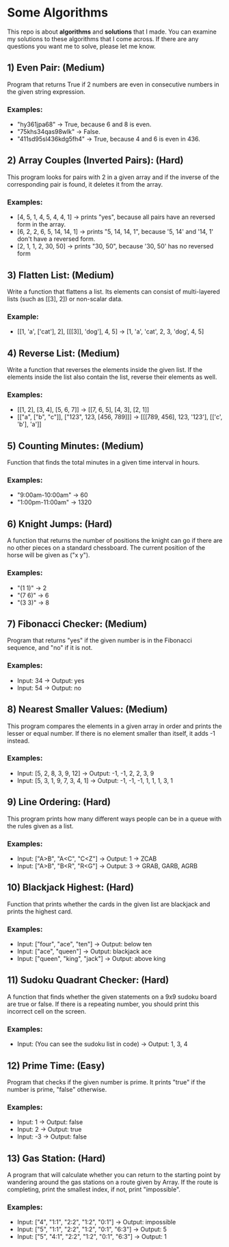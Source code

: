 # **Some Algorithms**
This repo is about **algorithms** and **solutions** that I made. You can examine my solutions to these algorithms that I come across. If there are any questions you want me to solve, please let me know.

## 1) **Even Pair:** (Medium)
Program that returns True if 2 numbers are even in consecutive numbers in the given string expression.
### **Examples**: 
- "hy361jpa68"            -> True, because 6 and 8 is even.
- "75khs34qas98wlk"       -> False.
- "411sd95sl436kdg5fh4"   -> True,  because 4 and 6 is even in 436.

## 2) **Array Couples (Inverted Pairs):** (Hard)
This program looks for pairs with 2 in a given array and if the inverse of the corresponding pair is found, it deletes it from the array.
### **Examples**:
- [4, 5, 1, 4, 5, 4, 4, 1]      -> prints "yes", because all pairs have an reversed form in the array.
- [6, 2, 2, 6, 5, 14, 14, 1]    -> prints "5, 14, 14, 1", because '5, 14' and '14, 1' don't have a reversed form.
- [2, 1, 1, 2, 30, 50]          -> prints "30, 50", because '30, 50' has no reversed form  

## 3) **Flatten List:** (Medium)
Write a function that flattens a list. Its elements can consist of multi-layered lists (such as [[3], 2]) or non-scalar data. 
### **Example**:
- [[1, 'a', ['cat'], 2], [[[3]], 'dog'], 4, 5] -> [1, 'a', 'cat', 2, 3, 'dog', 4, 5]

## 4) **Reverse List:** (Medium)
Write a function that reverses the elements inside the given list. If the elements inside the list also contain the list, reverse their elements as well. 
### **Examples**:
- [[1, 2], [3, 4], [5, 6, 7]] -> [[7, 6, 5], [4, 3], [2, 1]]
- [["a", ["b", "c"]], ["123", 123, [456, 789]]]   ->   [[[789, 456], 123, '123'], [['c', 'b'], 'a']]

## 5) **Counting Minutes**: (Medium)
Function that finds the total minutes in a given time interval in hours.
### **Examples**:
- "9:00am-10:00am" -> 60
- "1:00pm-11:00am" -> 1320

## 6) **Knight Jumps:** (Hard)
A function that returns the number of positions the knight can go if there are no other pieces on a standard chessboard. The current position of the horse will be given as ("x y").
### **Examples**:
- "(1 1)" -> 2
- "(7 6)" -> 6
- "(3 3)" -> 8

## 7) **Fibonacci Checker:** (Medium)
Program that returns "yes" if the given number is in the Fibonacci sequence, and "no" if it is not.

### **Examples**:
- Input: 34 -> Output: yes
- Input: 54 -> Output: no

## 8) **Nearest Smaller Values:** (Medium)
This program compares the elements in a given array in order and prints the lesser or equal number. If there is no element smaller than itself, it adds -1 instead.

### **Examples**:
- Input: [5, 2, 8, 3, 9, 12] -> Output: -1, -1, 2, 2, 3, 9
- Input: [5, 3, 1, 9, 7, 3, 4, 1] -> Output: -1, -1, -1, 1, 1, 1, 3, 1

## 9) **Line Ordering:** (Hard)
This program prints how many different ways people can be in a queue with the rules given as a list.

### **Examples**:
- Input: ["A>B", "A<C", "C<Z"] -> Output: 1 -> ZCAB
- Input: ["A>B", "B<R", "R<G"] -> Output: 3 -> GRAB, GARB, AGRB

## 10) **Blackjack Highest:** (Hard)
Function that prints whether the cards in the given list are blackjack and prints the highest card.

### **Examples**:
- Input: ["four", "ace", "ten"] -> Output: below ten
- Input: ["ace", "queen"] -> Output: blackjack ace
- Input: ["queen", "king", "jack"] -> Output: above king

## 11) **Sudoku Quadrant Checker:** (Hard)
A function that finds whether the given statements on a 9x9 sudoku board are true or false. If there is a repeating number, you should print this incorrect cell on the screen.

### **Examples**:
- Input: (You can see the sudoku list in code) -> Output: 1, 3, 4

## 12) **Prime Time:** (Easy)
Program that checks if the given number is prime. It prints "true" if the number is prime, "false" otherwise.

### **Examples**:
- Input: 1 -> Output: false
- Input: 2 -> Output: true
- Input: -3 -> Output: false

## 13) **Gas Station:** (Hard)
A program that will calculate whether you can return to the starting point by wandering around the gas stations on a route given by Array. If the route is completing, print the smallest index, if not, print "impossible".

### **Examples**:
- Input: ["4", "1:1", "2:2", "1:2", "0:1"] -> Output: impossible
- Input: ["5", "1:1", "2:2", "1:2", "0:1", "6:3"] -> Output: 5
- Input: ["5", "4:1", "2:2", "1:2", "0:1", "6:3"] -> Output: 1

